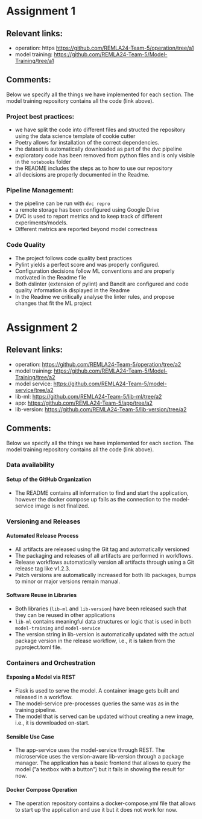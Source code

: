 # Assignment 1
## Relevant links:
- operation: https https://github.com/REMLA24-Team-5/operation/tree/a1
- model training: https://github.com/REMLA24-Team-5/Model-Training/tree/a1

## Comments:
Below we specify all the things we have implemented for each section. The model training repository contains all the code (link above).

### Project best practices: 
- we have split the code into different files and structed the repository using the data science template of cookie cutter
- Poetry allows for installation of the correct dependencies.
- the dataset is automatically downloaded as part of the dvc pipeline
- exploratory code has been removed from python files and is only visible in the `notebooks` folder
- the README includes the steps as to how to use our repository
- all decisions are properly documented in the Readme.

### Pipeline Management:
- the pipeline can be run with `dvc repro`
- a remote storage has been configured using Google Drive
- DVC is used to report metrics and to keep track of different experiments/models.
- Different metrics are reported beyond model correctness

### Code Quality
- The project follows code quality best practices
- Pylint yields a perfect score and was properly configured.
- Configuration decisions follow ML conventions and are properly motivated in the Readme file
- Both dslinter (extension of pylint) and Bandit are configured and code quality information is displayed in the Readme
- In the Readme we critically analyse the linter rules, and propose changes that fit the ML project

# Assignment 2
## Relevant links:
- operation: https://github.com/REMLA24-Team-5/operation/tree/a2
- model training: https://github.com/REMLA24-Team-5/Model-Training/tree/a2
- model service: https://github.com/REMLA24-Team-5/model-service/tree/a2
- lib-ml: https://github.com/REMLA24-Team-5/lib-ml/tree/a2
- app: https://github.com/REMLA24-Team-5/app/tree/a2
- lib-version: https://github.com/REMLA24-Team-5/lib-version/tree/a2

## Comments:
Below we specify all the things we have implemented for each section. The model training repository contains all the code (link above).

### Data availability
#### Setup of the GitHub Organization
- The README contains all information to find and start the application, however the docker compose up fails as the connection to the model-service image is not finalized.

### Versioning and Releases
#### Automated Release Process
- All artifacts are released using the Git tag and automatically versioned
- The packaging and releases of all artifacts are performed in workflows.
- Release workflows automatically version all artifacts through using a Git release tag like v1.2.3.
- Patch versions are automatically increased for both lib packages, bumps to minor or major versions remain manual.

#### Software Reuse in Libraries
- Both libraries (`lib-ml` and `lib-version`) have been released such that they can be reused in other applications
- `lib-ml` contains meaningful data structures or logic that is used in both `model-training` and `model-service`
- The version string in lib-version is automatically updated with the actual package version in the release workflow, i.e., it is taken from the pyproject.toml file.


### Containers and Orchestration
#### Exposing a Model via REST
- Flask is used to serve the model. A container image gets built and released in a workflow.
- The model-service pre-processes queries the same was as in the training pipeline.
- The model that is served can be updated without creating a new image, i.e., it is downloaded on-start.

#### Sensible Use Case
- The app-service uses the model-service through REST. The microservice uses the version-aware lib-version through a package manager. The application has a basic frontend that allows to query the model (”a textbox with a button”) but it fails in showing the result for now.

#### Docker Compose Operation
- The operation repository contains a docker-compose.yml file that allows to start up the application and use it but it does not work for now.
